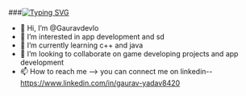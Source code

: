 ###[![Typing SVG](https://readme-typing-svg.demolab.com?font=Fira+Code&pause=1000&background=FF315400&width=435&lines=Hello+There%F0%9F%91%8B%2C;Myself+Gourav+Yadav;I'm+a+Full+Stack+Developer;and+a+Passionate+Coder)](https://git.io/typing-svg)

- 👋 Hi, I’m @Gauravdevlo
- 👀 I’m interested in app development and sd
- 🌱 I’m currently learning c++ and java 
- 💞️ I’m looking to collaborate on game developing projects and app development 
- 📫 How to reach me --> you can connect me on linkedin-- https://www.linkedin.com/in/gaurav-yadav8420

<!---
Gauravdevlo/Gauravdevlo is a ✨ special ✨ repository because its `README.md` (this file) appears on your GitHub profile.
You can click the Preview link to take a look at your changes.
--->
